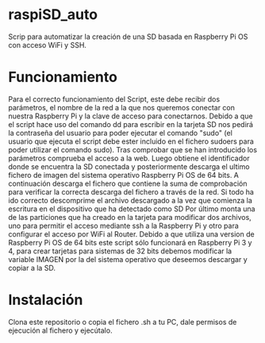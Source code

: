 # raspiSD_auto
Scrip para automatizar la creación de una SD basada en Raspberry Pi OS con acceso WiFi y SSH.

# Funcionamiento
Para el correcto funcionamiento del Script, este debe recibir dos parámetros, el nombre de la red a la que nos queremos conectar con nuestra Raspberry Pi y la clave de acceso para conectarnos.
Debido a que el script hace uso del comando dd para escribir en la tarjeta SD nos pedirá la contraseña del usuario para poder ejecutar el comando "sudo" (el usuario que ejecuta el script debe ester incluido en el fichero sudoers para poder utilizar el comando sudo).
Tras comprobar que se han introducido los parámetros comprueba el acceso a la web.
Luego obtiene el identificador donde se encuentra la SD conectada y posteriormente descarga el ultimo fichero de imagen del sistema operativo Raspberry Pi OS de 64 bits. A continuación descarga el fichero que contiene la suma de comprobación para verificar la correcta descarga del fichero a través de la red.
Si todo ha ido correcto descomprime el archivo descargado a la vez que comienza la escritura en el dispositivo que ha detectado como SD
Por último monta una de las particiones que ha creado en la tarjeta para modificar dos archivos, uno para permitir el acceso mediante ssh a la Raspberry Pi y otro para configurar el acceso por WiFi al Router.
Debido a que utiliza una version de Raspberry Pi OS de 64 bits este script sólo funcionará en Raspberry Pi 3 y 4, para crear tarjetas para sistemas de 32 bits debemos modificar la variable IMAGEN por la del sistema operativo que deseemos descargar y copiar a la SD.

# Instalación
Clona este repositorio o copia el fichero .sh a tu PC, dale permisos de ejecución al fichero y ejecútalo.
